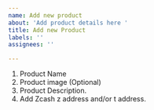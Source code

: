 ```yaml
---
name: Add new product
about: 'Add product details here '
title: Add new Product
labels: ''
assignees: ''

---
```


1. Product Name
2. Product image (Optional)
3. Product Description. 
4. Add Zcash z address and/or t address.
